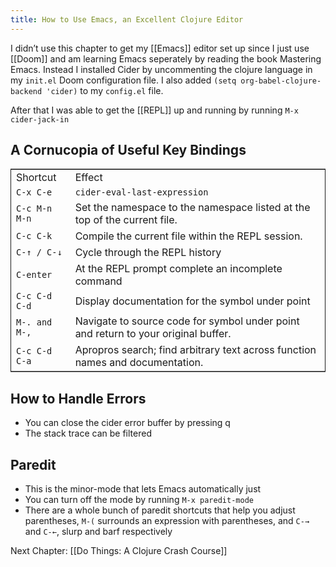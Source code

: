 ```yaml
---
title: How to Use Emacs, an Excellent Clojure Editor 
---
```



I didn&rsquo;t use this chapter to get my [[Emacs]] editor set up since I just use [[Doom]] and am learning Emacs seperately by reading the book Mastering Emacs. Instead I installed Cider by uncommenting the clojure language in my `init.el` Doom configuration file. I also added `(setq org-babel-clojure-backend 'cider)` to my `config.el` file.

After that I was able to get the [[REPL]] up and running by running `M-x cider-jack-in`


## A Cornucopia of Useful Key Bindings

<table border="2" cellspacing="0" cellpadding="6" rules="groups" frame="hsides">


<colgroup>
<col  class="org-left" />

<col  class="org-left" />
</colgroup>
<tbody>
<tr>
<td class="org-left">Shortcut</td>
<td class="org-left">Effect</td>
</tr>


<tr>
<td class="org-left"><code>C-x C-e</code></td>
<td class="org-left"><code>cider-eval-last-expression</code></td>
</tr>


<tr>
<td class="org-left"><code>C-c M-n M-n</code></td>
<td class="org-left">Set the namespace to the namespace listed at the top of the current file.</td>
</tr>


<tr>
<td class="org-left"><code>C-c C-k</code></td>
<td class="org-left">Compile the current file within the REPL session.</td>
</tr>


<tr>
<td class="org-left"><code>C-↑ / C-↓</code></td>
<td class="org-left">Cycle through the REPL history</td>
</tr>


<tr>
<td class="org-left"><code>C-enter</code></td>
<td class="org-left">At the REPL prompt complete an incomplete command</td>
</tr>


<tr>
<td class="org-left"><code>C-c C-d C-d</code></td>
<td class="org-left">Display documentation for the symbol under point</td>
</tr>


<tr>
<td class="org-left"><code>M-. and M-,</code></td>
<td class="org-left">Navigate to source code for symbol under point and return to your original buffer.</td>
</tr>


<tr>
<td class="org-left"><code>C-c C-d C-a</code></td>
<td class="org-left">Apropros search; find arbitrary text across function names and documentation.</td>
</tr>
</tbody>
</table>


## How to Handle Errors

-   You can close the cider error buffer by pressing q
-   The stack trace can be filtered



## Paredit

-   This is the minor-mode that lets Emacs automatically just
-   You can turn off the mode by running `M-x paredit-mode`
-   There are a whole bunch of paredit shortcuts that help you adjust parentheses, `M-(` surrounds an expression with parentheses, and `C-→` and `C-←`, slurp and barf respectively

Next Chapter: [[Do Things: A Clojure Crash Course]]

